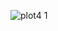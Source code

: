 
![plot4 1](https://user-images.githubusercontent.com/44532268/52328343-431a7d00-2a15-11e9-9d04-f36b0a6aa665.png)
